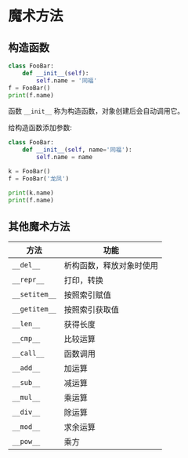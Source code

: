 # 魔术方法

## 构造函数

<div class="run"></div>

```python
class FooBar:
    def __init__(self):
        self.name = '同福'
f = FooBar()
print(f.name)
```

函数 `__init__` 称为构造函数，对象创建后会自动调用它。

给构造函数添加参数:

<div class="run"></div>

```python
class FooBar:
    def __init__(self, name='同福'):
        self.name = name

k = FooBar()
f = FooBar('龙凤')

print(k.name)
print(f.name)
```

## 其他魔术方法

| 方法          | 功能                     |
| ------------- | ------------------------ |
| `__del__`     | 析构函数，释放对象时使用 |
| `__repr__`    | 打印，转换               |
| `__setitem__` | 按照索引赋值             |
| `__getitem__` | 按照索引获取值           |
| `__len__`     | 获得长度                 |
| `__cmp__`     | 比较运算                 |
| `__call__`    | 函数调用                 |
| `__add__`     | 加运算                   |
| `__sub__`     | 减运算                   |
| `__mul__`     | 乘运算                   |
| `__div__`     | 除运算                   |
| `__mod__`     | 求余运算                 |
| `__pow__`     | 乘方                     |
